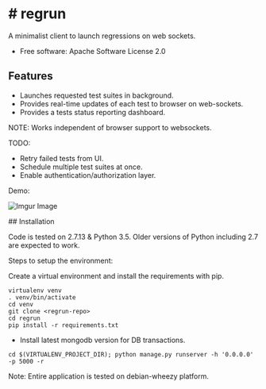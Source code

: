 \# regrun
=========

A minimalist client to launch regressions on web sockets.

-   Free software: Apache Software License 2.0

Features
--------

-   Launches requested test suites in background.
-   Provides real-time updates of each test to browser on web-sockets.
-   Provides a tests status reporting dashboard.

NOTE: Works independent of browser support to websockets.

TODO:

-   Retry failed tests from UI.
-   Schedule multiple test suites at once.
-   Enable authentication/authorization layer.

Demo:

![Imgur Image](https://i.imgur.com/tynYdZq.gifv)

\#\# Installation

Code is tested on 2.7.13 & Python 3.5. Older versions of Python including 2.7 are expected to work.

Steps to setup the environment:

Create a virtual environment and install the requirements with pip.

``` {.sourceCode .bash}
virtualenv venv
. venv/bin/activate
cd venv
git clone <regrun-repo>
cd regrun
pip install -r requirements.txt
```

-   Install latest mongodb version for DB transactions.

``` {.sourceCode .bash}
cd $(VIRTUALENV_PROJECT_DIR); python manage.py runserver -h '0.0.0.0' -p 5000 -r
```

Note: Entire application is tested on debian-wheezy platform.
